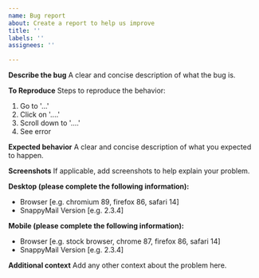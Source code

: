 ```yaml
---
name: Bug report
about: Create a report to help us improve
title: ''
labels: ''
assignees: ''

---
```


**Describe the bug**
A clear and concise description of what the bug is.

**To Reproduce**
Steps to reproduce the behavior:
1. Go to '...'
2. Click on '....'
3. Scroll down to '....'
4. See error

**Expected behavior**
A clear and concise description of what you expected to happen.

**Screenshots**
If applicable, add screenshots to help explain your problem.

**Desktop (please complete the following information):**
 - Browser [e.g. chromium 89, firefox 86, safari 14]
 - SnappyMail Version [e.g. 2.3.4]

**Mobile (please complete the following information):**
 - Browser [e.g. stock browser, chrome 87, firefox 86, safari 14]
 - SnappyMail Version [e.g. 2.3.4]

**Additional context**
Add any other context about the problem here.
